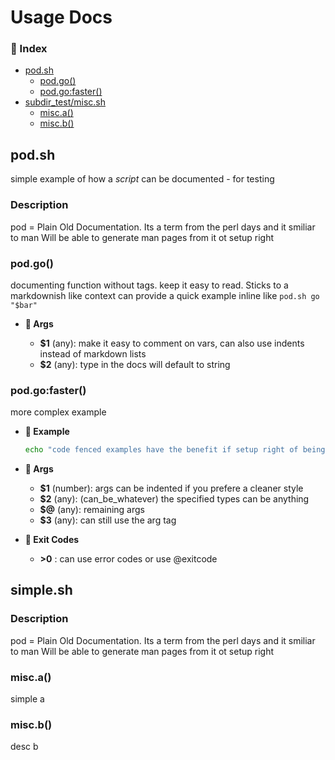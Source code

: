 # Usage Docs
### 📇 Index

* [pod.sh](#podsh)
  * [pod.go()](#podgo)
  * [pod.go:faster()](#podgofaster)
* [subdir_test/misc.sh](#subdir_testmiscsh)
  * [misc.a()](#misca)
  * [misc.b()](#miscb)

## pod.sh

simple example of how a _script_ can be documented - for testing

### Description

pod = Plain Old Documentation. Its a term from the perl days and it smiliar to man
Will be able to generate man pages from it ot setup right

### pod.go()

documenting function without tags. keep it easy to read. Sticks to a markdownish like context
can provide a quick example inline like `pod.sh go "$bar"`

* __🔌 Args__

  * __$1__ (any): make it easy to comment on vars, can also use indents instead of markdown lists
  * __$2__ (any): type in the docs will default to string

### pod.go:faster()

more complex example

* __🔧 Example__

  ~~~bash
  echo "code fenced examples have the benefit if setup right of being formated in editor such as vscode"
  ~~~

* __🔌 Args__

  * __$1__ (number): args can be indented if you prefere a cleaner style
  * __$2__ (any): (can_be_whatever) the specified types can be anything
  * __$@__ (any): remaining args
  * __$3__ (any): can still use the arg tag

* __🔢 Exit Codes__

  * __>0__ : can use error codes or use @exitcode

## simple.sh

### Description

pod = Plain Old Documentation. Its a term from the perl days and it smiliar to man
Will be able to generate man pages from it ot setup right

### misc.a()

simple a

### misc.b()

desc b


